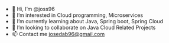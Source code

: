 - 👋 Hi, I’m @joss96
- 👀 I’m interested in Cloud programming, Microservices
- 🌱 I’m currently learning about Java, Spring boot, Spring Cloud
- 💞️ I’m looking to collaborate on Java Cloud Related Projects
- 📫 Contact me josedab96@gmail.com

<!---
joss96/joss96 is a ✨ special ✨ repository because its `README.md` (this file) appears on your GitHub profile.
You can click the Preview link to take a look at your changes.
--->
